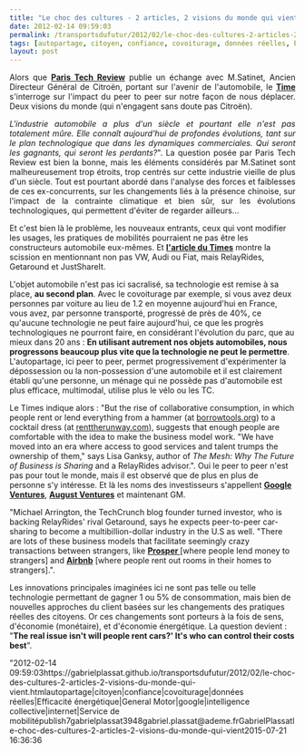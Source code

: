 ```yaml
---
title: "Le choc des cultures - 2 articles, 2 visions du monde qui vient"
date: 2012-02-14 09:59:03
permalink: /transportsdufutur/2012/02/le-choc-des-cultures-2-articles-2-visions-du-monde-qui-vient.html
tags: [autopartage, citoyen, confiance, covoiturage, données réelles, Efficacité énergétique, General Motor, google, intelligence collective, internet, Service de mobilité]
layout: post
---
```


<p style="text-align: justify">Alors que <a href="http://www.paristechreview.com/2012/02/13/avenir-industrie-automobile/" target="_blank"><strong>Paris Tech Review</strong></a> publie un échange avec M.Satinet, Ancien Directeur Général de Citroën, portant sur l'avenir de l'automobile, le <a href="http://www.time.com/time/specials/packages/article/0,28804,2094921_2094923_2106141,00.html?xid=tweetbut" target="_blank"><strong>Time </strong></a>s'interroge sur l'impact du peer to peer sur notre façon de nous déplacer. Deux visions du monde (qui n'engagent sans doute pas Citroën).</p> <p style="text-align: justify"><em>L'industrie automobile a plus d'un siècle et pourtant elle n'est pas  totalement mûre. Elle connaît aujourd'hui de profondes évolutions, tant  sur le plan technologique que dans les dynamiques commerciales. Qui  seront les gagnants, qui seront les perdants?</em>". La question posée par Paris Tech Review est bien la bonne, mais les éléments considérés par M.Satinet sont malheureusement trop étroits, trop centrés sur cette industrie vieille de plus d'un siècle. Tout est pourtant abordé dans l'analyse des forces et faiblesses de ces ex-concurrents, sur les changements liés à la présence chinoise, sur l'impact de la contrainte climatique et bien sûr, sur les évolutions technologiques, qui permettent d'éviter de regarder ailleurs...</p> <p style=""text-align: justify"">Et c'est bien là le problème, les nouveaux entrants, ceux qui vont modifier les usages, les pratiques de mobilités pourraient ne pas être les constructeurs automobile eux-mêmes. Et <a href=""http://www.time.com/time/specials/packages/article/0,28804,2094921_2094923_2106141,00.html?xid=tweetbut"" target=""_blank""><strong>l'article du Times</strong></a> montre la scission en mentionnant non pas VW, Audi ou Fiat, mais RelayRides, Getaround et JustShareIt. </p>  <!--more-->   <p style=""text-align: justify"">L'objet automobile n'est pas ici sacralisé, sa technologie est remise à sa place, <strong>au second plan</strong>. Avec le covoiturage par exemple, si vous avez deux personnes par voiture au lieu de 1.2 en moyenne aujourd'hui en France, vous avez, par personne transporté, progressé de près de 40%, ce qu'aucune technologie ne peut faire aujourd'hui, ce que les progrès technologiques ne pourront faire, en considérant l'évolution du parc, que au mieux dans 20 ans : <strong>En utilisant autrement nos objets automobiles, nous progressons beaucoup plus vite que la technologie ne peut le permettre</strong>. L'autopartage, ici peer to peer, permet progressivement d'expérimenter la dépossession ou la non-possession d'une automobile et il est clairement établi qu'une personne, un ménage qui ne possède pas d'automobile est plus efficace, multimodal, utilise plus le vélo ou les TC.</p> <p style=""text-align: justify"">Le Times indique alors : "But the rise of collaborative consumption, in which  people rent or lend everything from a hammer (at <a href=""http://borrowtools.org/"" target=""_blank"">borrowtools.org</a>) to a cocktail dress (at <a href=""http://www.renttherunway.com/"" target=""_blank"">renttherunway.com</a>),  suggests that enough people are comfortable with the idea to make the  business model work. "We have moved into an era where access to good  services and talent trumps the ownership of them," says Lisa Ganksy,  author of <em>The Mesh: Why The Future of Business is Sharing</em> and a RelayRides advisor.". Oui le peer to peer n'est pas pour tout le monde, mais il est observé que de plus en plus de personne s'y intéresse. Et là les noms des investisseurs s'appellent <a href=""http://www.googleventures.com/"" target=""_blank""><strong>Google Ventures</strong></a>, <a href=""http://www.augustcap.com/"" target=""_blank""><strong>August Ventures</strong></a> et maintenant GM.</p> <p style=""text-align: justify"">"Michael Arrington, the TechCrunch blog founder turned investor, who  is backing RelayRides' rival Getaround, says he expects peer-to-peer  car-sharing to become a multibillion-dollar industry in the U.S as well.  "There are lots of these business models that facilitate seemingly  crazy transactions between strangers, like <a href=""http://www.prosper.com/"" target=""_blank""><strong>Prosper </strong></a>[where people lend  money to strangers] and <a href=""http://www.airbnb.fr/"" target=""_blank""><strong>Airbnb</strong></a> [where people rent out rooms in their  homes to strangers].".</p> <p style=""text-align: justify"">Les innovations principales imaginées ici ne sont pas telle ou telle technologie permettant de gagner 1 ou 5% de consommation, mais bien de nouvelles approches du client basées sur les changements des pratiques réelles des citoyens. Or ces changements sont porteurs à la fois de sens, d'économie (monétaire), et d'économie énergétique. La question devient : "<strong>The real issue isn't will people rent cars?' It's  who can control their costs best</strong>".</p>"2012-02-14 09:59:03https://gabrielplassat.github.io/transportsdufutur/2012/02/le-choc-des-cultures-2-articles-2-visions-du-monde-qui-vient.htmlautopartage|citoyen|confiance|covoiturage|données réelles|Efficacité énergétique|General Motor|google|intelligence collective|internet|Service de mobilitépublish7gabrielplassat3948gabriel.plassat@ademe.frGabrielPlassatle-choc-des-cultures-2-articles-2-visions-du-monde-qui-vient2015-07-21 16:36:36
